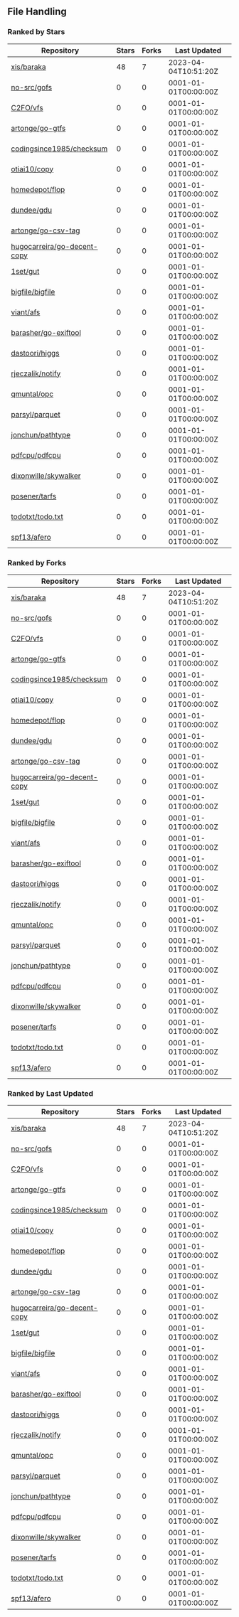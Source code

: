 ## File Handling

### Ranked by Stars

| Repository | Stars | Forks | Last Updated |
|------------|-------|-------|--------------|
| [xis/baraka](https://github.com/xis/baraka) | 48 | 7 | 2023-04-04T10:51:20Z |
| [no-src/gofs](https://github.com/no-src/gofs) | 0 | 0 | 0001-01-01T00:00:00Z |
| [C2FO/vfs](https://github.com/C2FO/vfs) | 0 | 0 | 0001-01-01T00:00:00Z |
| [artonge/go-gtfs](https://github.com/artonge/go-gtfs) | 0 | 0 | 0001-01-01T00:00:00Z |
| [codingsince1985/checksum](https://github.com/codingsince1985/checksum) | 0 | 0 | 0001-01-01T00:00:00Z |
| [otiai10/copy](https://github.com/otiai10/copy) | 0 | 0 | 0001-01-01T00:00:00Z |
| [homedepot/flop](https://github.com/homedepot/flop) | 0 | 0 | 0001-01-01T00:00:00Z |
| [dundee/gdu](https://github.com/dundee/gdu) | 0 | 0 | 0001-01-01T00:00:00Z |
| [artonge/go-csv-tag](https://github.com/artonge/go-csv-tag) | 0 | 0 | 0001-01-01T00:00:00Z |
| [hugocarreira/go-decent-copy](https://github.com/hugocarreira/go-decent-copy) | 0 | 0 | 0001-01-01T00:00:00Z |
| [1set/gut](https://github.com/1set/gut) | 0 | 0 | 0001-01-01T00:00:00Z |
| [bigfile/bigfile](https://github.com/bigfile/bigfile) | 0 | 0 | 0001-01-01T00:00:00Z |
| [viant/afs](https://github.com/viant/afs) | 0 | 0 | 0001-01-01T00:00:00Z |
| [barasher/go-exiftool](https://github.com/barasher/go-exiftool) | 0 | 0 | 0001-01-01T00:00:00Z |
| [dastoori/higgs](https://github.com/dastoori/higgs) | 0 | 0 | 0001-01-01T00:00:00Z |
| [rjeczalik/notify](https://github.com/rjeczalik/notify) | 0 | 0 | 0001-01-01T00:00:00Z |
| [qmuntal/opc](https://github.com/qmuntal/opc) | 0 | 0 | 0001-01-01T00:00:00Z |
| [parsyl/parquet](https://github.com/parsyl/parquet) | 0 | 0 | 0001-01-01T00:00:00Z |
| [jonchun/pathtype](https://github.com/jonchun/pathtype) | 0 | 0 | 0001-01-01T00:00:00Z |
| [pdfcpu/pdfcpu](https://github.com/pdfcpu/pdfcpu) | 0 | 0 | 0001-01-01T00:00:00Z |
| [dixonwille/skywalker](https://github.com/dixonwille/skywalker) | 0 | 0 | 0001-01-01T00:00:00Z |
| [posener/tarfs](https://github.com/posener/tarfs) | 0 | 0 | 0001-01-01T00:00:00Z |
| [todotxt/todo.txt](https://github.com/todotxt/todo.txt) | 0 | 0 | 0001-01-01T00:00:00Z |
| [spf13/afero](https://github.com/spf13/afero) | 0 | 0 | 0001-01-01T00:00:00Z |

### Ranked by Forks

| Repository | Stars | Forks | Last Updated |
|------------|-------|-------|--------------|
| [xis/baraka](https://github.com/xis/baraka) | 48 | 7 | 2023-04-04T10:51:20Z |
| [no-src/gofs](https://github.com/no-src/gofs) | 0 | 0 | 0001-01-01T00:00:00Z |
| [C2FO/vfs](https://github.com/C2FO/vfs) | 0 | 0 | 0001-01-01T00:00:00Z |
| [artonge/go-gtfs](https://github.com/artonge/go-gtfs) | 0 | 0 | 0001-01-01T00:00:00Z |
| [codingsince1985/checksum](https://github.com/codingsince1985/checksum) | 0 | 0 | 0001-01-01T00:00:00Z |
| [otiai10/copy](https://github.com/otiai10/copy) | 0 | 0 | 0001-01-01T00:00:00Z |
| [homedepot/flop](https://github.com/homedepot/flop) | 0 | 0 | 0001-01-01T00:00:00Z |
| [dundee/gdu](https://github.com/dundee/gdu) | 0 | 0 | 0001-01-01T00:00:00Z |
| [artonge/go-csv-tag](https://github.com/artonge/go-csv-tag) | 0 | 0 | 0001-01-01T00:00:00Z |
| [hugocarreira/go-decent-copy](https://github.com/hugocarreira/go-decent-copy) | 0 | 0 | 0001-01-01T00:00:00Z |
| [1set/gut](https://github.com/1set/gut) | 0 | 0 | 0001-01-01T00:00:00Z |
| [bigfile/bigfile](https://github.com/bigfile/bigfile) | 0 | 0 | 0001-01-01T00:00:00Z |
| [viant/afs](https://github.com/viant/afs) | 0 | 0 | 0001-01-01T00:00:00Z |
| [barasher/go-exiftool](https://github.com/barasher/go-exiftool) | 0 | 0 | 0001-01-01T00:00:00Z |
| [dastoori/higgs](https://github.com/dastoori/higgs) | 0 | 0 | 0001-01-01T00:00:00Z |
| [rjeczalik/notify](https://github.com/rjeczalik/notify) | 0 | 0 | 0001-01-01T00:00:00Z |
| [qmuntal/opc](https://github.com/qmuntal/opc) | 0 | 0 | 0001-01-01T00:00:00Z |
| [parsyl/parquet](https://github.com/parsyl/parquet) | 0 | 0 | 0001-01-01T00:00:00Z |
| [jonchun/pathtype](https://github.com/jonchun/pathtype) | 0 | 0 | 0001-01-01T00:00:00Z |
| [pdfcpu/pdfcpu](https://github.com/pdfcpu/pdfcpu) | 0 | 0 | 0001-01-01T00:00:00Z |
| [dixonwille/skywalker](https://github.com/dixonwille/skywalker) | 0 | 0 | 0001-01-01T00:00:00Z |
| [posener/tarfs](https://github.com/posener/tarfs) | 0 | 0 | 0001-01-01T00:00:00Z |
| [todotxt/todo.txt](https://github.com/todotxt/todo.txt) | 0 | 0 | 0001-01-01T00:00:00Z |
| [spf13/afero](https://github.com/spf13/afero) | 0 | 0 | 0001-01-01T00:00:00Z |

### Ranked by Last Updated

| Repository | Stars | Forks | Last Updated |
|------------|-------|-------|--------------|
| [xis/baraka](https://github.com/xis/baraka) | 48 | 7 | 2023-04-04T10:51:20Z |
| [no-src/gofs](https://github.com/no-src/gofs) | 0 | 0 | 0001-01-01T00:00:00Z |
| [C2FO/vfs](https://github.com/C2FO/vfs) | 0 | 0 | 0001-01-01T00:00:00Z |
| [artonge/go-gtfs](https://github.com/artonge/go-gtfs) | 0 | 0 | 0001-01-01T00:00:00Z |
| [codingsince1985/checksum](https://github.com/codingsince1985/checksum) | 0 | 0 | 0001-01-01T00:00:00Z |
| [otiai10/copy](https://github.com/otiai10/copy) | 0 | 0 | 0001-01-01T00:00:00Z |
| [homedepot/flop](https://github.com/homedepot/flop) | 0 | 0 | 0001-01-01T00:00:00Z |
| [dundee/gdu](https://github.com/dundee/gdu) | 0 | 0 | 0001-01-01T00:00:00Z |
| [artonge/go-csv-tag](https://github.com/artonge/go-csv-tag) | 0 | 0 | 0001-01-01T00:00:00Z |
| [hugocarreira/go-decent-copy](https://github.com/hugocarreira/go-decent-copy) | 0 | 0 | 0001-01-01T00:00:00Z |
| [1set/gut](https://github.com/1set/gut) | 0 | 0 | 0001-01-01T00:00:00Z |
| [bigfile/bigfile](https://github.com/bigfile/bigfile) | 0 | 0 | 0001-01-01T00:00:00Z |
| [viant/afs](https://github.com/viant/afs) | 0 | 0 | 0001-01-01T00:00:00Z |
| [barasher/go-exiftool](https://github.com/barasher/go-exiftool) | 0 | 0 | 0001-01-01T00:00:00Z |
| [dastoori/higgs](https://github.com/dastoori/higgs) | 0 | 0 | 0001-01-01T00:00:00Z |
| [rjeczalik/notify](https://github.com/rjeczalik/notify) | 0 | 0 | 0001-01-01T00:00:00Z |
| [qmuntal/opc](https://github.com/qmuntal/opc) | 0 | 0 | 0001-01-01T00:00:00Z |
| [parsyl/parquet](https://github.com/parsyl/parquet) | 0 | 0 | 0001-01-01T00:00:00Z |
| [jonchun/pathtype](https://github.com/jonchun/pathtype) | 0 | 0 | 0001-01-01T00:00:00Z |
| [pdfcpu/pdfcpu](https://github.com/pdfcpu/pdfcpu) | 0 | 0 | 0001-01-01T00:00:00Z |
| [dixonwille/skywalker](https://github.com/dixonwille/skywalker) | 0 | 0 | 0001-01-01T00:00:00Z |
| [posener/tarfs](https://github.com/posener/tarfs) | 0 | 0 | 0001-01-01T00:00:00Z |
| [todotxt/todo.txt](https://github.com/todotxt/todo.txt) | 0 | 0 | 0001-01-01T00:00:00Z |
| [spf13/afero](https://github.com/spf13/afero) | 0 | 0 | 0001-01-01T00:00:00Z |


